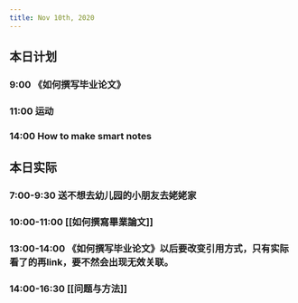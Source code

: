 ```yaml
---
title: Nov 10th, 2020
---
```


## 本日计划
### 9:00 《如何撰写毕业论文》
### 11:00 运动
### 14:00 How to make smart notes
## 本日实际
### 7:00-9:30 送不想去幼儿园的小朋友去姥姥家
### 10:00-11:00  [[如何撰寫畢業論文]]
### 13:00-14:00 《如何撰写毕业论文》以后要改变引用方式，只有实际看了的再link，要不然会出现无效关联。
### 14:00-16:30 [[问题与方法]]
### 
